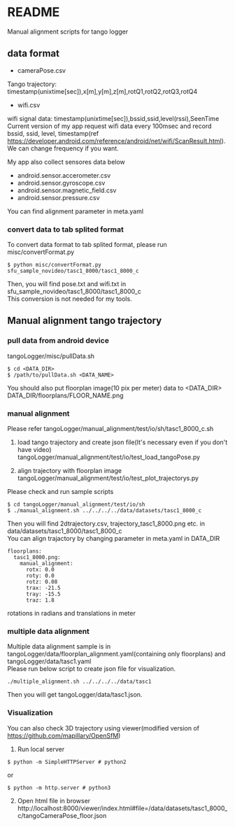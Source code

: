 # README #

Manual alignment scripts for tango logger  

## data format ##
* cameraPose.csv  

Tango trajectory: timestamp(unixtime[sec]),x[m],y[m],z[m],rotQ1,rotQ2,rotQ3,rotQ4

* wifi.csv  

wifi signal data: timestamp(unixtime[sec]),bssid,ssid,level(rssi),SeenTime  
Current version of my app request wifi data every 100msec and record bssid, ssid, level, timestamp(ref https://developer.android.com/reference/android/net/wifi/ScanResult.html).  
We can change frequency if you want.  

My app also collect sensores data below

* android.sensor.accerometer.csv  
* android.sensor.gyroscope.csv  
* android.sensor.magnetic_field.csv  
* android.sensor.pressure.csv  

You can find alignment parameter in meta.yaml  

### convert data to tab splited format ###
To convert data format to tab splited format, please run misc/convertFormat.py  
```
$ python misc/convertFormat.py sfu_sample_novideo/tasc1_8000/tasc1_8000_c
```

Then, you will find pose.txt and wifi.txt in sfu_sample_novideo/tasc1_8000/tasc1_8000_c  
This conversion is not needed for my tools.

## Manual alignment tango trajectory ##
### pull data from android device ###
tangoLogger/misc/pullData.sh
```
$ cd <DATA_DIR>
$ /path/to/pullData.sh <DATA_NAME>
```

You should also put floorplan image(10 pix per meter) data to <DATA_DIR>  
DATA_DIR/floorplans/FLOOR_NAME.png

### manual alignment ###
Please refer tangoLogger/manual_alignment/test/io/sh/tasc1_8000_c.sh

1. load tango trajectory and create json file(It's necessary even if you don't have video)  
tangoLogger/manual_alignment/test/io/test_load_tangoPose.py

2. align trajectory with floorplan image  
tangoLogger/manual_alignment/test/io/test_plot_trajectorys.py  

Please check and run sample scripts  
```
$ cd tangoLogger/manual_alignment/test/io/sh
$ ./manual_alignment.sh ../../../../data/datasets/tasc1_8000_c
```
Then you will find 2dtrajectory.csv, trajectory_tasc1_8000.png etc. in data/datasets/tasc1_8000/tasc1_8000_c  
You can align trajactory by changing parameter in meta.yaml in DATA_DIR  
```
floorplans:
  tasc1_8000.png:
    manual_alignment:
      rotx: 0.0
      roty: 0.0
      rotz: 0.08
      trax: -21.5
      tray: -15.5
      traz: 1.8
```
rotations in radians and translations in meter  

### multiple data alignment ###
Multiple data alignment sample is in tangoLogger/data/floorplan_alignment.yaml(containing only floorplans) and tangoLogger/data/tasc1.yaml  
Please run below script to create json file for visualization.

```
./multiple_alignment.sh ../../../../data/tasc1
```

Then you will get tangoLogger/data/tasc1.json.  

### Visualization ###
You can also check 3D trajectory using viewer(modified version of https://github.com/mapillary/OpenSfM)  

1. Run local server  
```
$ python -m SimpleHTTPServer # python2
```
or 
```
$ python -m http.server # python3
```

2. Open html file in browser  
http://localhost:8000/viewer/index.html#file=/data/datasets/tasc1_8000_c/tangoCameraPose_floor.json
